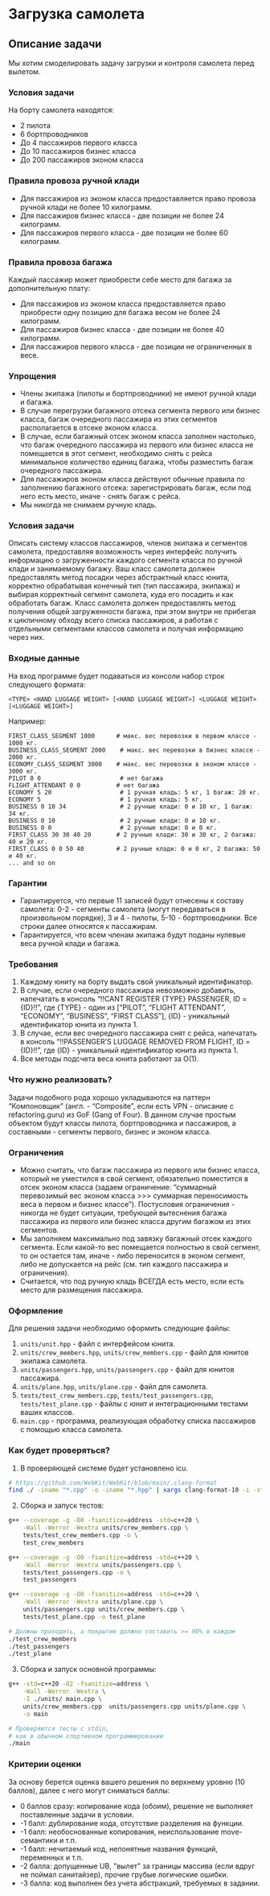 # Загрузка самолета

## Описание задачи

Мы хотим смоделировать задачу загрузки и контроля самолета перед вылетом.

### Условия задачи

На борту самолета находятся:
- 2 пилота
- 6 бортпроводников
- До 4 пассажиров первого класса
- До 10 пассажиров бизнес класса
- До 200 пассажиров эконом класса

### Правила провоза ручной клади

- Для пассажиров из эконом класса предоставляется право провоза ручной клади не более 10 килограмм.
- Для пассажиров бизнес класса - две позиции не более 24 килограмм.
- Для пассажиров первого класса - две позиции не более 60 килограмм.

### Правила провоза багажа

Каждый пассажир может приобрести себе место для багажа за дополнительную плату:
- Для пассажиров из эконом класса предоставляется право приобрести одну позицию для багажа весом не более 24 килограмм.
- Для пассажиров бизнес класса - две позиции не более 40 килограмм.
- Для пассажиров первого класса - две позиции не ограниченных в весе.

### Упрощения

- Члены экипажа (пилоты и бортпроводники) не имеют ручной клади и багажа.
- В случае перегрузки багажного отсека сегмента первого или бизнес класса, багаж очередного пассажира из этих сегментов располагается в отсеке эконом класса.
- В случае, если багажный отсек эконом класса заполнен настолько, что багаж очередного пассажира из первого или бизнес класса не помещается в этот сегмент, необходимо снять с рейса минимальное количество единиц багажа, чтобы разместить багаж очередного пассажира.
- Для пассажиров эконом класса действуют обычные правила по заполнению багажного отсека: зарегистрировать багаж, если под него есть место, иначе - снять багаж с рейса.
- Мы никогда не снимаем ручную кладь.

### Условия задачи

Описать систему классов пассажиров, членов экипажа и сегментов самолета, предоставляя возможность через интерфейс получить информацию о загруженности каждого сегмента класса по ручной клади и занимаемому багажу. Ваш класс самолета должен предоставлять метод посадки через абстрактный класс юнита, корректно обрабатывая конечный тип (тип пассажира, экипажа) и выбирая корректный сегмент самолета, куда его посадить и как обработать багаж. Класс самолета должен предоставлять метод получения общей загруженности багажа, при этом внутри не прибегая к цикличному обходу всего списка пассажиров, а работая с отдельными сегментами классов самолета и получая информацию через них.

### Входные данные

На вход программе будет подаваться из консоли набор строк следующего формата:
```
<TYPE> <HAND LUGGAGE WEIGHT> [<HAND LUGGAGE WEIGHT>] <LUGGAGE WEIGHT> [<LUGGAGE WEIGHT>]
```
Например:
```
FIRST_CLASS_SEGMENT 1000      # макс. вес перевозки в первом классе - 1000 кг.
BUSINESS_CLASS_SEGMENT 2000    # макс. вес перевозки в бизнес классе - 2000 кг.
ECONOMY_CLASS_SEGMENT 3000    # макс. вес перевозки в эконом классе - 3000 кг.
PILOT 0 0                      # нет багажа
FLIGHT_ATTENDANT 0 0          # нет багажа
ECONOMY 5 20                   # 1 ручная кладь: 5 кг, 1 багаж: 20 кг.
ECONOMY 5                      # 1 ручная кладь: 5 кг.
BUSINESS 0 10 34               # 2 ручные клади: 0 и 10 кг, 1 багаж: 34 кг.
BUSINESS 0 10                  # 2 ручные клади: 0 и 10 кг.
BUSINESS 0 0                   # 2 ручные клади: 0 и 0 кг.
FIRST_CLASS 30 30 40 20       # 2 ручные клади: 30 и 30 кг, 2 багажа: 40 и 20 кг.
FIRST_CLASS 0 0 50 40         # 2 ручные клади: 0 и 0 кг, 2 багажа: 50 и 40 кг.
... and so on
```

### Гарантии

- Гарантируется, что первые 11 записей будут отнесены к составу самолета: 0-2 - сегменты самолета (могут передаваться в произвольном порядке), 3 и 4 - пилоты, 5-10 - бортпроводники. Все строки далее относятся к пассажирам.
- Гарантируется, что всем членам экипажа будут поданы нулевые веса ручной клади и багажа.

### Требования

1. Каждому юниту на борту выдать свой уникальный идентификатор.
2. В случае, если очередного пассажира невозможно добавить, напечатать в консоль “!!CANT REGISTER {TYPE} PASSENGER, ID = {ID}!!”, где {TYPE} - один из [“PILOT”, “FLIGHT ATTENDANT”, “ECONOMY”, “BUSINESS”, “FIRST CLASS”], {ID} - уникальный идентификатор юнита из пункта 1.
3. В случае, если вес очередного пассажира снят с рейса, напечатать в консоль “!!PASSENGER’S LUGGAGE REMOVED FROM FLIGHT, ID = {ID}!!”, где {ID} - уникальный идентификатор юнита из пункта 1.
4. Все методы подсчета веса юнита работают за O(1).

### Что нужно реализовать?

Задачи подобного рода хорошо укладываются на паттерн “Компоновщик” (англ. - “Composite”, если есть VPN - описание с refactoring.guru) из GoF (Gang of Four). В данном случае простым объектом будут классы пилота, бортпроводника и пассажиров, а составными - сегменты первого, бизнес и эконом класса.

### Ограничения

- Можно считать, что багаж пассажира из первого или бизнес класса, который не уместился в свой сегмент, обязательно поместится в отсек эконом класса (задаем ограничение: “суммарный перевозимый вес эконом класса >>> суммарная переносимость веса в первом и бизнес классе”). Постусловия ограничения - никогда не будет ситуации, требующей вытеснения багажа пассажира из первого или бизнес класса другим багажом из этих сегментов.
- Мы заполняем максимально под завязку багажный отсек каждого сегмента. Если какой-то вес помещается полностью в свой сегмент, то он остается там, иначе - либо переносится в эконом сегмент, либо не допускается на рейс (см. тип каждого пассажира и ограничения).
- Считается, что под ручную кладь ВСЕГДА есть место, если есть место для размещения пассажира.

### Оформление

Для решения задачи необходимо оформить следующие файлы:
1. `units/unit.hpp` - файл с интерфейсом юнита.
2. `units/crew_members.hpp`, `units/crew_members.cpp` - файл для юнитов экипажа самолета.
3. `units/passengers.hpp`, `units/passengers.cpp` - файл для юнитов пассажира.
4. `units/plane.hpp`, `units/plane.cpp` - файл для самолета.
5. `tests/test_crew_members.cpp`, `tests/test_passengers.cpp`, `tests/test_plane.cpp` - файлы с юнит и интеграционными тестами ваших классов.
6. `main.cpp` - программа, реализующая обработку списка пассажиров с помощью класса самолета.

### Как будет проверяться?

1. В проверяющей системе будет установлено icu.

```sh
# https://github.com/WebKit/WebKit/blob/main/.clang-format
find ./ -iname "*.cpp" -o -iname "*.hpp" | xargs clang-format-10 -i -style=file --dry-run --Werror
```

2. Сборка и запуск тестов:

```sh
g++ --coverage -g -O0 -fsanitize=address -std=c++20 \
    -Wall -Werror -Wextra units/crew_members.cpp \
    tests/test_crew_members.cpp -o \
    test_crew_members

g++ --coverage -g -O0 -fsanitize=address -std=c++20 \
    -Wall -Werror -Wextra units/passengers.cpp \
    tests/test_passengers.cpp -o \
    test_passengers

g++ --coverage -g -O0 -fsanitize=address -std=c++20 \
    -Wall -Werror -Wextra units/plane.cpp \
    units/passengers.cpp units/crew_members.cpp \
    tests/test_plane.cpp -o test_plane

# Должны проходить, а покрытие должно составить >= 90% в каждом
./test_crew_members
./test_passengers
./test_plane
```

3. Сборка и запуск основной программы:

```sh
g++ -std=c++20 -O2 -fsanitize=address \
    -Wall -Werror -Wextra \
    -I ./units/ main.cpp \
    units/crew_members.cpp  units/passengers.cpp units/plane.cpp \
    -o main

# Проверяются тесты с stdin,
# как в обычном спортивном программировании
./main
```

### Критерии оценки

За основу берется оценка вашего решения по верхнему уровню (10 баллов), далее с него могут сниматься баллы:
- 0 баллов сразу: копирование кода (обоим), решение не выполняет поставленные задачи в условии.
- -1 балл: дублирование кода, отсутствие разделения на функции.
- -1 балл: необоснованные копирования, неиспользование move-семантики и т.п.
- -1 балл: нечитаемый код, непонятные названия функций, переменных и т.п.
- -2 балла: допущенные UB, "вылет" за границы массива (если вдруг не поймал санитайзер), прочие грубые логические ошибки.
- -3 балла: код выполнен без учета абстракций, требуемых в задании.
